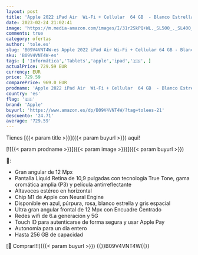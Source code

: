 ```yaml
---
layout: post
title: 'Apple 2022 iPad Air  Wi-Fi + Cellular  64 GB  - Blanco Estrella  5.ª generación '
date: 2023-02-24 21:02:41
image: 'https://m.media-amazon.com/images/I/31r2SkPQ+WL._SL500_._SL400_.jpg'
comments: true
category: ofertas
author: 'tole.es'
slug: 'B09V4VNT4W-es Apple 2022 iPad Air Wi-Fi + Cellular 64 GB - Blanco...'
sku: 'B09V4VNT4W-es'
tags: [ 'Informática','Tablets','apple','ipad','🇪🇸', ]
actualPrice: 729.59 EUR
currency: EUR
price: 729.59
comparePrice: 969.0 EUR
prodname: 'Apple 2022 iPad Air  Wi-Fi + Cellular  64 GB  - Blanco Estrella  5.ª generación '
country: 'es'
flag: '🇪🇸'
brand: 'Apple'
buyurl: 'https://www.amazon.es/dp/B09V4VNT4W/?tag=tolees-21'
descuento: '24.71'
average: '729.59'
---
```


Tienes [{{< param title >}}]({{< param buyurl >}}) aqui!

[![{{< param prodname >}}]({{< param image >}})]({{< param buyurl >}})

🔎:

- Gran angular de 12 Mpx
- Pantalla Liquid Retina de 10,9 pulgadas con tecnología True Tone, gama cromática amplia (P3) y película antirreflectante
- Altavoces estéreo en horizontal
- Chip M1 de Apple con Neural Engine
- Disponible en azul, púrpura, rosa, blanco estrella y gris espacial
- Ultra gran angular frontal de 12 Mpx con Encuadre Centrado
- Redes wifi de 6.a generación y 5G
- Touch ID para autenticarse de forma segura y usar Apple Pay
- Autonomía para un día entero
- Hasta 256 GB de capacidad

[🛒 Comprar!!!]({{< param buyurl >}})
{{<world>}}B09V4VNT4W{{</world>}}
